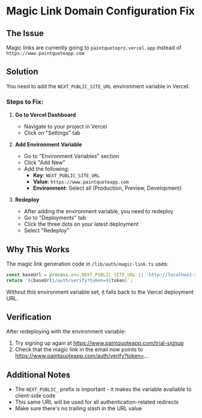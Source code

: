 # Magic Link Domain Configuration Fix

## The Issue
Magic links are currently going to `paintquotepro.vercel.app` instead of `https://www.paintquoteapp.com`

## Solution
You need to add the `NEXT_PUBLIC_SITE_URL` environment variable in Vercel.

### Steps to Fix:

1. **Go to Vercel Dashboard**
   - Navigate to your project in Vercel
   - Click on "Settings" tab

2. **Add Environment Variable**
   - Go to "Environment Variables" section
   - Click "Add New"
   - Add the following:
     - **Key**: `NEXT_PUBLIC_SITE_URL`
     - **Value**: `https://www.paintquoteapp.com`
     - **Environment**: Select all (Production, Preview, Development)

3. **Redeploy**
   - After adding the environment variable, you need to redeploy
   - Go to "Deployments" tab
   - Click the three dots on your latest deployment
   - Select "Redeploy"

## Why This Works
The magic link generation code in `/lib/auth/magic-link.ts` uses:
```typescript
const baseUrl = process.env.NEXT_PUBLIC_SITE_URL || 'http://localhost:3001';
return `${baseUrl}/auth/verify?token=${token}`;
```

Without this environment variable set, it falls back to the Vercel deployment URL.

## Verification
After redeploying with the environment variable:
1. Try signing up again at https://www.paintquoteapp.com/trial-signup
2. Check that the magic link in the email now points to https://www.paintquoteapp.com/auth/verify?token=...

## Additional Notes
- The `NEXT_PUBLIC_` prefix is important - it makes the variable available to client-side code
- This same URL will be used for all authentication-related redirects
- Make sure there's no trailing slash in the URL value